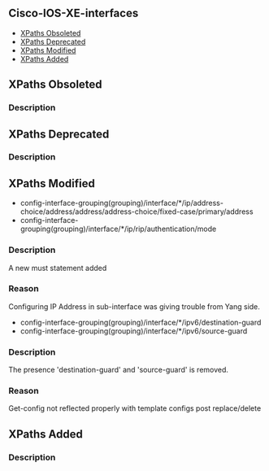 ## Cisco-IOS-XE-interfaces


- [XPaths Obsoleted](#xpaths-obsoleted)
- [XPaths Deprecated](#xpaths-deprecated)
- [XPaths Modified](#xpaths-modified)
- [XPaths Added](#xpaths-added)

## XPaths Obsoleted

### Description

## XPaths Deprecated

### Description

## XPaths Modified

- config-interface-grouping(grouping)/interface/\*/ip/address-choice/address/address/address-choice/fixed-case/primary/address
- config-interface-grouping(grouping)/interface/\*/ip/rip/authentication/mode

### Description

A new must statement added

### Reason

Configuring IP Address in sub-interface was giving trouble from Yang side.

- config-interface-grouping(grouping)/interface/\*/ipv6/destination-guard
- config-interface-grouping(grouping)/interface/\*/ipv6/source-guard

### Description

The presence 'destination-guard' and 'source-guard' is removed.

### Reason

Get-config not reflected properly with template configs post replace/delete

## XPaths Added

### Description
